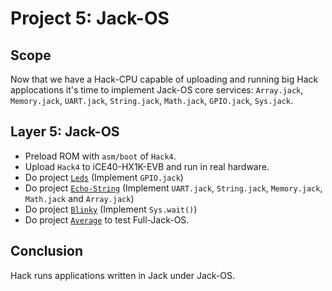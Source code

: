 # Project 5: Jack-OS

## Scope
Now that we have a Hack-CPU capable of uploading and running big Hack applocations it's time to implement Jack-OS core services: `Array.jack`, `Memory.jack`, `UART.jack`, `String.jack`, `Math.jack`, `GPIO.jack`, `Sys.jack`.

## Layer 5: Jack-OS
* Preload ROM with `asm/boot` of `Hack4`.
* Upload `Hack4` to iCE40-HX1K-EVB and run in real hardware.
* Do project [`Leds`](Leds) (Implement `GPIO.jack`)
* Do project [`Echo-String`](Echo-String) (Implement `UART.jack`, `String.jack`, `Memory.jack`, `Math.jack` and `Array.jack`)
* Do project [`Blinky`](Blinky) (Implement `Sys.wait()`)
* Do project [`Average`](Average) to test Full-Jack-OS.

## Conclusion

Hack runs applications written in Jack under Jack-OS.